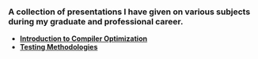 ### A collection of presentations I have given on various subjects during my graduate and professional career.

- **[Introduction to Compiler Optimization](IntroductionToCompilerOptimization.pdf)**
- **[Testing Methodologies](Testing.pdf)**
